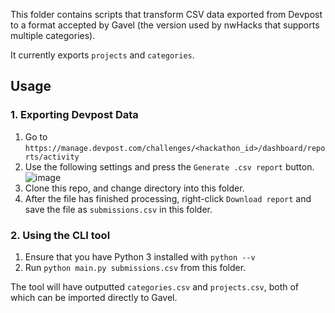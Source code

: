 This folder contains scripts that transform CSV data exported from Devpost to a format accepted by Gavel (the version used by nwHacks that supports multiple categories).

It currently exports `projects` and `categories`.

## Usage
### 1. Exporting Devpost Data
1. Go to `https://manage.devpost.com/challenges/<hackathon_id>/dashboard/reports/activity`
2. Use the following settings and press the `Generate .csv report` button.
![image](https://user-images.githubusercontent.com/12876696/51438262-ee2de700-1c5e-11e9-909f-d401803c0ab5.png)
3. Clone this repo, and change directory into this folder.
3. After the file has finished processing, right-click `Download report` and save the file as `submissions.csv` in this folder.

### 2. Using the CLI tool
1. Ensure that you have Python 3 installed with `python --v`
2. Run `python main.py submissions.csv` from this folder.

The tool will have outputted `categories.csv` and `projects.csv`, both of which can be imported directly to Gavel.
